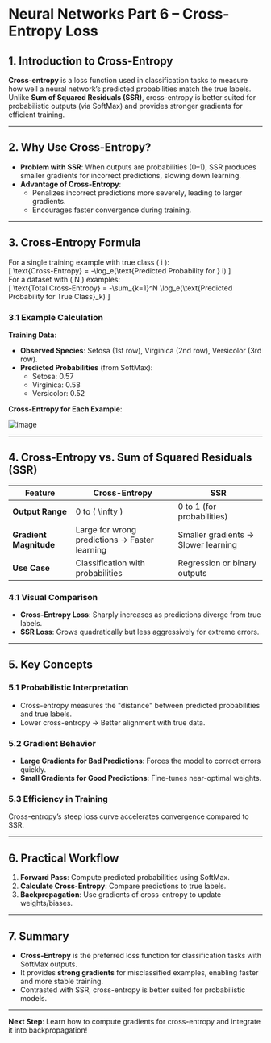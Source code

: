 # Neural Networks Part 6 – Cross-Entropy Loss  

## **1. Introduction to Cross-Entropy**  
**Cross-entropy** is a loss function used in classification tasks to measure how well a neural network’s predicted probabilities match the true labels. Unlike **Sum of Squared Residuals (SSR)**, cross-entropy is better suited for probabilistic outputs (via SoftMax) and provides stronger gradients for efficient training.  

---

## **2. Why Use Cross-Entropy?**  
- **Problem with SSR**: When outputs are probabilities (0–1), SSR produces smaller gradients for incorrect predictions, slowing down learning.  
- **Advantage of Cross-Entropy**:  
  - Penalizes incorrect predictions more severely, leading to larger gradients.  
  - Encourages faster convergence during training.  

---

## **3. Cross-Entropy Formula**  
For a single training example with true class \( i \):  
\[
\text{Cross-Entropy} = -\log_e(\text{Predicted Probability for } i)
\]  
For a dataset with \( N \) examples:  
\[
\text{Total Cross-Entropy} = -\sum_{k=1}^N \log_e(\text{Predicted Probability for True Class}_k)
\]  

### **3.1 Example Calculation**  
**Training Data**:  
- **Observed Species**: Setosa (1st row), Virginica (2nd row), Versicolor (3rd row).  
- **Predicted Probabilities** (from SoftMax):  
  - Setosa: 0.57  
  - Virginica: 0.58  
  - Versicolor: 0.52  

**Cross-Entropy for Each Example**:  

![image](https://github.com/user-attachments/assets/57a56bfc-edb1-4946-bc81-18dd73e8be91)

---

## **4. Cross-Entropy vs. Sum of Squared Residuals (SSR)**  

| **Feature**               | **Cross-Entropy**                     | **SSR**                            |  
|---------------------------|---------------------------------------|------------------------------------|  
| **Output Range**           | 0 to \( \infty \)                     | 0 to 1 (for probabilities)        |  
| **Gradient Magnitude**     | Large for wrong predictions → Faster learning | Smaller gradients → Slower learning |  
| **Use Case**               | Classification with probabilities    | Regression or binary outputs       |  

### **4.1 Visual Comparison**  
- **Cross-Entropy Loss**: Sharply increases as predictions diverge from true labels.  
- **SSR Loss**: Grows quadratically but less aggressively for extreme errors.  

---

## **5. Key Concepts**  

### **5.1 Probabilistic Interpretation**  
- Cross-entropy measures the "distance" between predicted probabilities and true labels.  
- Lower cross-entropy → Better alignment with true data.  

### **5.2 Gradient Behavior**  
- **Large Gradients for Bad Predictions**: Forces the model to correct errors quickly.  
- **Small Gradients for Good Predictions**: Fine-tunes near-optimal weights.  

### **5.3 Efficiency in Training**  
Cross-entropy’s steep loss curve accelerates convergence compared to SSR.  

---

## **6. Practical Workflow**  
1. **Forward Pass**: Compute predicted probabilities using SoftMax.  
2. **Calculate Cross-Entropy**: Compare predictions to true labels.  
3. **Backpropagation**: Use gradients of cross-entropy to update weights/biases.  

---

## **7. Summary**  
- **Cross-Entropy** is the preferred loss function for classification tasks with SoftMax outputs.  
- It provides **strong gradients** for misclassified examples, enabling faster and more stable training.  
- Contrasted with SSR, cross-entropy is better suited for probabilistic models.  

---

**Next Step**: Learn how to compute gradients for cross-entropy and integrate it into backpropagation! 
